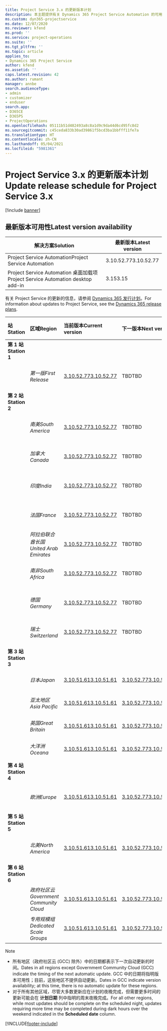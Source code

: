 ```yaml
---
title: Project Service 3.x 的更新版本计划
description: 本主题提供有关 Dynamics 365 Project Service Automation 的可用版本和即将发布版本的信息。
ms.custom: dyn365-projectservice
ms.date: 12/07/2020
ms.reviewer: kfend
ms.prod: ''
ms.service: project-operations
ms.suite: ''
ms.tgt_pltfrm: ''
ms.topic: article
applies_to:
- Dynamics 365 Project Service
author: kfend
ms.assetid: ''
caps.latest.revision: 42
ms.author: rumant
manager: annbe
search.audienceType:
- admin
- customizer
- enduser
search.app:
- D365CE
- D365PS
- ProjectOperations
ms.openlocfilehash: 05111b51d482493a8c8a1d9c9da44d6cd95fc8d2
ms.sourcegitcommit: c45ceda833b30ad39861f5bcd3ba1bbfff11fe7a
ms.translationtype: HT
ms.contentlocale: zh-CN
ms.lasthandoff: 05/04/2021
ms.locfileid: "5981361"
---
```

# <a name="update-release-schedule-for-project-service-3x"></a><span data-ttu-id="b4b4c-103">Project Service 3.x 的更新版本计划</span><span class="sxs-lookup"><span data-stu-id="b4b4c-103">Update release schedule for Project Service 3.x</span></span>

[!include [banner](../includes/psa-now-project-operations.md)]

## <a name="latest-version-availability"></a><span data-ttu-id="b4b4c-104">最新版本可用性</span><span class="sxs-lookup"><span data-stu-id="b4b4c-104">Latest version availability</span></span>

| <span data-ttu-id="b4b4c-105">解决方案</span><span class="sxs-lookup"><span data-stu-id="b4b4c-105">Solution</span></span>  | <span data-ttu-id="b4b4c-106">最新版本</span><span class="sxs-lookup"><span data-stu-id="b4b4c-106">Latest version</span></span> |
|-------|----|
| <span data-ttu-id="b4b4c-107">Project Service Automation</span><span class="sxs-lookup"><span data-stu-id="b4b4c-107">Project Service Automation</span></span>    | <span data-ttu-id="b4b4c-108">3.10.52.77</span><span class="sxs-lookup"><span data-stu-id="b4b4c-108">3.10.52.77</span></span> |
| <span data-ttu-id="b4b4c-109">Project Service Automation 桌面加载项</span><span class="sxs-lookup"><span data-stu-id="b4b4c-109">Project Service Automation desktop add-in</span></span>                | <span data-ttu-id="b4b4c-110">3.15</span><span class="sxs-lookup"><span data-stu-id="b4b4c-110">3.15</span></span>          |

<span data-ttu-id="b4b4c-111">有关 Project Service 的更新的信息，请参阅 [Dynamics 365 发行计划](/dynamics365/release-plans/)。</span><span class="sxs-lookup"><span data-stu-id="b4b4c-111">For information about updates to Project Service, see the [Dynamics 365 release plans](/dynamics365/release-plans/).</span></span> 

| <span data-ttu-id="b4b4c-112">站</span><span class="sxs-lookup"><span data-stu-id="b4b4c-112">Station</span></span>  | <span data-ttu-id="b4b4c-113">区域</span><span class="sxs-lookup"><span data-stu-id="b4b4c-113">Region</span></span> | <span data-ttu-id="b4b4c-114">当前版本</span><span class="sxs-lookup"><span data-stu-id="b4b4c-114">Current version</span></span> | <span data-ttu-id="b4b4c-115">下一版本</span><span class="sxs-lookup"><span data-stu-id="b4b4c-115">Next version</span></span> |  <span data-ttu-id="b4b4c-116">计划日期</span><span class="sxs-lookup"><span data-stu-id="b4b4c-116">Scheduled date</span></span>
| :---   | :---   | :---   | :---   |:---   |         
|<span data-ttu-id="b4b4c-117"><strong>第 1 站</strong></span><span class="sxs-lookup"><span data-stu-id="b4b4c-117"><strong>Station 1</strong></span></span> | |  |  | |
| | <span data-ttu-id="b4b4c-118"><i>第一版</i></span><span class="sxs-lookup"><span data-stu-id="b4b4c-118"><i>First Release</i></span></span> | [<span data-ttu-id="b4b4c-119">3.10.52.77</span><span class="sxs-lookup"><span data-stu-id="b4b4c-119">3.10.52.77</span></span>](whats-new-ur-31.md) | <span data-ttu-id="b4b4c-120">TBD</span><span class="sxs-lookup"><span data-stu-id="b4b4c-120">TBD</span></span> | <span data-ttu-id="b4b4c-121">2021 年 5 月 28 日</span><span class="sxs-lookup"><span data-stu-id="b4b4c-121">May 28, 2021</span></span>
|<span data-ttu-id="b4b4c-122"><strong>第 2 站</strong></span><span class="sxs-lookup"><span data-stu-id="b4b4c-122"><strong>Station 2</strong></span></span> | |  |  | |
| | <span data-ttu-id="b4b4c-123"><i>南美</i></span><span class="sxs-lookup"><span data-stu-id="b4b4c-123"><i>South America</i></span></span> | [<span data-ttu-id="b4b4c-124">3.10.52.77</span><span class="sxs-lookup"><span data-stu-id="b4b4c-124">3.10.52.77</span></span>](whats-new-ur-31.md) | <span data-ttu-id="b4b4c-125">TBD</span><span class="sxs-lookup"><span data-stu-id="b4b4c-125">TBD</span></span> | <span data-ttu-id="b4b4c-126">2021 年 6 月 4 日</span><span class="sxs-lookup"><span data-stu-id="b4b4c-126">June 4, 2021</span></span>
| | <span data-ttu-id="b4b4c-127"><i>加拿大</i></span><span class="sxs-lookup"><span data-stu-id="b4b4c-127"><i>Canada</i></span></span> | [<span data-ttu-id="b4b4c-128">3.10.52.77</span><span class="sxs-lookup"><span data-stu-id="b4b4c-128">3.10.52.77</span></span>](whats-new-ur-31.md) | <span data-ttu-id="b4b4c-129">TBD</span><span class="sxs-lookup"><span data-stu-id="b4b4c-129">TBD</span></span> | <span data-ttu-id="b4b4c-130">2021 年 6 月 4 日</span><span class="sxs-lookup"><span data-stu-id="b4b4c-130">June 4, 2021</span></span>
| | <span data-ttu-id="b4b4c-131"><i>印度</i></span><span class="sxs-lookup"><span data-stu-id="b4b4c-131"><i>India</i></span></span> | [<span data-ttu-id="b4b4c-132">3.10.52.77</span><span class="sxs-lookup"><span data-stu-id="b4b4c-132">3.10.52.77</span></span>](whats-new-ur-31.md) | <span data-ttu-id="b4b4c-133">TBD</span><span class="sxs-lookup"><span data-stu-id="b4b4c-133">TBD</span></span> | <span data-ttu-id="b4b4c-134">2021 年 6 月 4 日</span><span class="sxs-lookup"><span data-stu-id="b4b4c-134">June 4, 2021</span></span>
| | <span data-ttu-id="b4b4c-135"><i>法国</i></span><span class="sxs-lookup"><span data-stu-id="b4b4c-135"><i>France</i></span></span> | [<span data-ttu-id="b4b4c-136">3.10.52.77</span><span class="sxs-lookup"><span data-stu-id="b4b4c-136">3.10.52.77</span></span>](whats-new-ur-31.md) | <span data-ttu-id="b4b4c-137">TBD</span><span class="sxs-lookup"><span data-stu-id="b4b4c-137">TBD</span></span> | <span data-ttu-id="b4b4c-138">2021 年 6 月 4 日</span><span class="sxs-lookup"><span data-stu-id="b4b4c-138">June 4, 2021</span></span>
| | <span data-ttu-id="b4b4c-139"><i>阿拉伯联合酋长国</i></span><span class="sxs-lookup"><span data-stu-id="b4b4c-139"><i>United Arab Emirates</i></span></span> | [<span data-ttu-id="b4b4c-140">3.10.52.77</span><span class="sxs-lookup"><span data-stu-id="b4b4c-140">3.10.52.77</span></span>](whats-new-ur-31.md) | <span data-ttu-id="b4b4c-141">TBD</span><span class="sxs-lookup"><span data-stu-id="b4b4c-141">TBD</span></span> | <span data-ttu-id="b4b4c-142">2021 年 6 月 4 日</span><span class="sxs-lookup"><span data-stu-id="b4b4c-142">June 4, 2021</span></span>
| | <span data-ttu-id="b4b4c-143"><i>南非</i></span><span class="sxs-lookup"><span data-stu-id="b4b4c-143"><i>South Africa</i></span></span> | [<span data-ttu-id="b4b4c-144">3.10.52.77</span><span class="sxs-lookup"><span data-stu-id="b4b4c-144">3.10.52.77</span></span>](whats-new-ur-31.md) | <span data-ttu-id="b4b4c-145">TBD</span><span class="sxs-lookup"><span data-stu-id="b4b4c-145">TBD</span></span> | <span data-ttu-id="b4b4c-146">2021 年 6 月 4 日</span><span class="sxs-lookup"><span data-stu-id="b4b4c-146">June 4, 2021</span></span>
| | <span data-ttu-id="b4b4c-147"><i>德国</i></span><span class="sxs-lookup"><span data-stu-id="b4b4c-147"><i>Germany</i></span></span> | [<span data-ttu-id="b4b4c-148">3.10.52.77</span><span class="sxs-lookup"><span data-stu-id="b4b4c-148">3.10.52.77</span></span>](whats-new-ur-31.md) | <span data-ttu-id="b4b4c-149">TBD</span><span class="sxs-lookup"><span data-stu-id="b4b4c-149">TBD</span></span> | <span data-ttu-id="b4b4c-150">2021 年 6 月 4 日</span><span class="sxs-lookup"><span data-stu-id="b4b4c-150">June 4, 2021</span></span>
| | <span data-ttu-id="b4b4c-151"><i>瑞士</i></span><span class="sxs-lookup"><span data-stu-id="b4b4c-151"><i>Switzerland</i></span></span> | [<span data-ttu-id="b4b4c-152">3.10.52.77</span><span class="sxs-lookup"><span data-stu-id="b4b4c-152">3.10.52.77</span></span>](whats-new-ur-31.md) | <span data-ttu-id="b4b4c-153">TBD</span><span class="sxs-lookup"><span data-stu-id="b4b4c-153">TBD</span></span> | <span data-ttu-id="b4b4c-154">2021 年 6 月 4 日</span><span class="sxs-lookup"><span data-stu-id="b4b4c-154">June 4, 2021</span></span>
|<span data-ttu-id="b4b4c-155"><strong>第 3 站</strong></span><span class="sxs-lookup"><span data-stu-id="b4b4c-155"><strong>Station 3</strong></span></span> | |  |  | |
| | <span data-ttu-id="b4b4c-156"><i>日本</i></span><span class="sxs-lookup"><span data-stu-id="b4b4c-156"><i>Japan</i></span></span> | [<span data-ttu-id="b4b4c-157">3.10.51.61</span><span class="sxs-lookup"><span data-stu-id="b4b4c-157">3.10.51.61</span></span>](whats-new-ur-30.md) | [<span data-ttu-id="b4b4c-158">3.10.52.77</span><span class="sxs-lookup"><span data-stu-id="b4b4c-158">3.10.52.77</span></span>](whats-new-ur-31.md) | <span data-ttu-id="b4b4c-159">2021 年 5 月 7 日</span><span class="sxs-lookup"><span data-stu-id="b4b4c-159">May 07, 2021</span></span>
| | <span data-ttu-id="b4b4c-160"><i>亚太地区</i></span><span class="sxs-lookup"><span data-stu-id="b4b4c-160"><i>Asia Pacific</i></span></span> | [<span data-ttu-id="b4b4c-161">3.10.51.61</span><span class="sxs-lookup"><span data-stu-id="b4b4c-161">3.10.51.61</span></span>](whats-new-ur-30.md) | [<span data-ttu-id="b4b4c-162">3.10.52.77</span><span class="sxs-lookup"><span data-stu-id="b4b4c-162">3.10.52.77</span></span>](whats-new-ur-31.md) | <span data-ttu-id="b4b4c-163">2021 年 5 月 7 日</span><span class="sxs-lookup"><span data-stu-id="b4b4c-163">May 07, 2021</span></span>
| | <span data-ttu-id="b4b4c-164"><i>英国</i></span><span class="sxs-lookup"><span data-stu-id="b4b4c-164"><i>Great Britain</i></span></span> | [<span data-ttu-id="b4b4c-165">3.10.51.61</span><span class="sxs-lookup"><span data-stu-id="b4b4c-165">3.10.51.61</span></span>](whats-new-ur-30.md) | [<span data-ttu-id="b4b4c-166">3.10.52.77</span><span class="sxs-lookup"><span data-stu-id="b4b4c-166">3.10.52.77</span></span>](whats-new-ur-31.md) | <span data-ttu-id="b4b4c-167">2021 年 5 月 7 日</span><span class="sxs-lookup"><span data-stu-id="b4b4c-167">May 07, 2021</span></span>
| | <span data-ttu-id="b4b4c-168"><i>大洋洲</i></span><span class="sxs-lookup"><span data-stu-id="b4b4c-168"><i>Oceana</i></span></span> | [<span data-ttu-id="b4b4c-169">3.10.51.61</span><span class="sxs-lookup"><span data-stu-id="b4b4c-169">3.10.51.61</span></span>](whats-new-ur-30.md) | [<span data-ttu-id="b4b4c-170">3.10.52.77</span><span class="sxs-lookup"><span data-stu-id="b4b4c-170">3.10.52.77</span></span>](whats-new-ur-31.md) | <span data-ttu-id="b4b4c-171">2021 年 5 月 7 日</span><span class="sxs-lookup"><span data-stu-id="b4b4c-171">May 07, 2021</span></span>
|<span data-ttu-id="b4b4c-172"><strong>第 4 站</strong></span><span class="sxs-lookup"><span data-stu-id="b4b4c-172"><strong>Station 4</strong></span></span> | |  |  | |
| | <span data-ttu-id="b4b4c-173"><i>欧洲</i></span><span class="sxs-lookup"><span data-stu-id="b4b4c-173"><i>Europe</i></span></span> | [<span data-ttu-id="b4b4c-174">3.10.51.61</span><span class="sxs-lookup"><span data-stu-id="b4b4c-174">3.10.51.61</span></span>](whats-new-ur-30.md) | [<span data-ttu-id="b4b4c-175">3.10.52.77</span><span class="sxs-lookup"><span data-stu-id="b4b4c-175">3.10.52.77</span></span>](whats-new-ur-31.md) | <span data-ttu-id="b4b4c-176">2021 年 5 月 14 日</span><span class="sxs-lookup"><span data-stu-id="b4b4c-176">May 14, 2021</span></span>
|<span data-ttu-id="b4b4c-177"><strong>第 5 站</strong></span><span class="sxs-lookup"><span data-stu-id="b4b4c-177"><strong>Station 5</strong></span></span> | |  |  | |
| | <span data-ttu-id="b4b4c-178"><i>北美</i></span><span class="sxs-lookup"><span data-stu-id="b4b4c-178"><i>North America</i></span></span> | [<span data-ttu-id="b4b4c-179">3.10.51.61</span><span class="sxs-lookup"><span data-stu-id="b4b4c-179">3.10.51.61</span></span>](whats-new-ur-30.md) | [<span data-ttu-id="b4b4c-180">3.10.52.77</span><span class="sxs-lookup"><span data-stu-id="b4b4c-180">3.10.52.77</span></span>](whats-new-ur-31.md) | <span data-ttu-id="b4b4c-181">2021 年 5 月 21 日</span><span class="sxs-lookup"><span data-stu-id="b4b4c-181">May 21, 2021</span></span>
|<span data-ttu-id="b4b4c-182"><strong>第 6 站</strong></span><span class="sxs-lookup"><span data-stu-id="b4b4c-182"><strong>Station 6</strong></span></span> | |  |  | |
| | <span data-ttu-id="b4b4c-183"><i>政府社区云</i></span><span class="sxs-lookup"><span data-stu-id="b4b4c-183"><i>Government Community Cloud</i></span></span> | [<span data-ttu-id="b4b4c-184">3.10.51.61</span><span class="sxs-lookup"><span data-stu-id="b4b4c-184">3.10.51.61</span></span>](whats-new-ur-30.md) | [<span data-ttu-id="b4b4c-185">3.10.52.77</span><span class="sxs-lookup"><span data-stu-id="b4b4c-185">3.10.52.77</span></span>](whats-new-ur-31.md) | <span data-ttu-id="b4b4c-186">2021 年 5 月 21 日</span><span class="sxs-lookup"><span data-stu-id="b4b4c-186">May 21, 2021</span></span>
| | <span data-ttu-id="b4b4c-187"><i>专用规模组</i></span><span class="sxs-lookup"><span data-stu-id="b4b4c-187"><i>Dedicated Scale Groups</i></span></span> | [<span data-ttu-id="b4b4c-188">3.10.51.61</span><span class="sxs-lookup"><span data-stu-id="b4b4c-188">3.10.51.61</span></span>](whats-new-ur-30.md) | [<span data-ttu-id="b4b4c-189">3.10.52.77</span><span class="sxs-lookup"><span data-stu-id="b4b4c-189">3.10.52.77</span></span>](whats-new-ur-31.md) | <span data-ttu-id="b4b4c-190">2021 年 5 月 28 日</span><span class="sxs-lookup"><span data-stu-id="b4b4c-190">May 28, 2021</span></span>

>[!Note]
> - <span data-ttu-id="b4b4c-191">所有地区（政府社区云 (GCC) 除外）中的日期都表示下一次自动更新的时间。</span><span class="sxs-lookup"><span data-stu-id="b4b4c-191">Dates in all regions except Government Community Cloud (GCC) indicate the timing of the next automatic update.</span></span> <span data-ttu-id="b4b4c-192">GCC 中的日期将指明版本可用性；目前，这些地区不提供自动更新。</span><span class="sxs-lookup"><span data-stu-id="b4b4c-192">Dates in GCC indicate version availability; at this time, there is no automatic update for these regions.</span></span>
> - <span data-ttu-id="b4b4c-193">对于所有其他区域，尽管大多数更新应在计划的夜晚完成，但需要更多时间的更新可能会在 **计划日期** 列中指明的周末夜晚完成。</span><span class="sxs-lookup"><span data-stu-id="b4b4c-193">For all other regions, while most updates should be complete on the scheduled night, updates requiring more time may be completed during dark hours over the weekend indicated in the **Scheduled date** column.</span></span>


[!INCLUDE[footer-include](../includes/footer-banner.md)]
